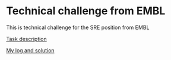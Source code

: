 # Technical challenge from EMBL

This is technical challenge for the SRE position from EMBL

[Task description](task.md)

[My log and solution](log.md)